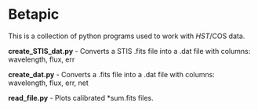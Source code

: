 # Betapic

This is a collection of python programs used to work with _HST_/COS data.

**create_STIS_dat.py** - Converts a STIS .fits file into a .dat file with columns: wavelength, flux, err

**create_dat.py** - Converts a .fits file into a .dat file with columns: wavelength, flux, err, net

**read_file.py** - Plots calibrated *sum.fits files.
